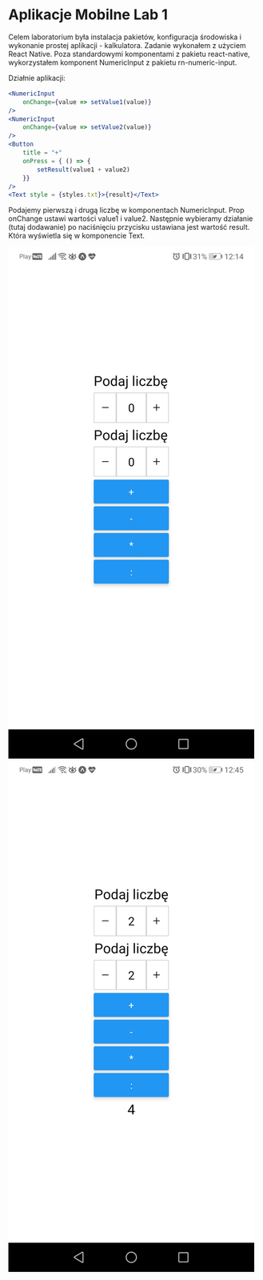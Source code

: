# Aplikacje Mobilne Lab 1

Celem laboratorium była instalacja pakietów, konfiguracja środowiska i wykonanie prostej aplikacji - kalkulatora. Zadanie wykonałem z użyciem React Native. Poza standardowymi komponentami z pakietu react-native, wykorzystałem komponent NumericInput z pakietu rn-numeric-input.

Działnie aplikacji:
```jsx
<NumericInput 
    onChange={value => setValue1(value)} 
/>
<NumericInput
    onChange={value => setValue2(value)}
/>
<Button
    title = "+"
    onPress = { () => {
        setResult(value1 + value2)
    }}
/>
<Text style = {styles.txt}>{result}</Text>
```
Podajemy pierwszą i drugą liczbę w komponentach NumericInput. Prop onChange ustawi wartości value1 i value2. Następnie wybieramy działanie (tutaj dodawanie) po naciśnięciu przycisku ustawiana jest wartość result. Która wyświetla się w komponencie Text.

![.](screenshots/appView.jpg)
![.](screenshots/appWork.jpg)